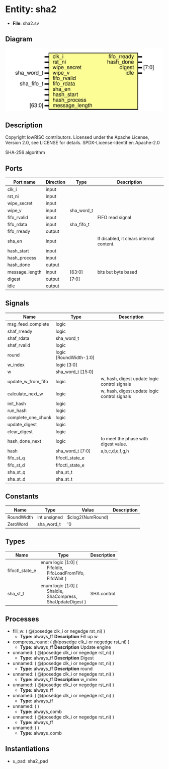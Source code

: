 # Entity: sha2

- **File**: sha2.sv
## Diagram

![Diagram](sha2.svg "Diagram")
## Description

 Copyright lowRISC contributors.
 Licensed under the Apache License, Version 2.0, see LICENSE for details.
 SPDX-License-Identifier: Apache-2.0

 SHA-256 algorithm


## Ports

| Port name      | Direction | Type       | Description                              |
| -------------- | --------- | ---------- | ---------------------------------------- |
| clk_i          | input     |            |                                          |
| rst_ni         | input     |            |                                          |
| wipe_secret    | input     |            |                                          |
| wipe_v         | input     | sha_word_t |                                          |
| fifo_rvalid    | input     |            |  FIFO read signal                        |
| fifo_rdata     | input     | sha_fifo_t |                                          |
| fifo_rready    | output    |            |                                          |
| sha_en         | input     |            | If disabled, it clears internal content. |
| hash_start     | input     |            |                                          |
| hash_process   | input     |            |                                          |
| hash_done      | output    |            |                                          |
| message_length | input     | [63:0]     | bits but byte based                      |
| digest         | output    | [7:0]      |                                          |
| idle           | output    |            |                                          |
## Signals

| Name               | Type                   | Description                                    |
| ------------------ | ---------------------- | ---------------------------------------------- |
| msg_feed_complete  | logic                  |                                                |
| shaf_rready        | logic                  |                                                |
| shaf_rdata         | sha_word_t             |                                                |
| shaf_rvalid        | logic                  |                                                |
| round              | logic [RoundWidth-1:0] |                                                |
| w_index            | logic      [3:0]       |                                                |
| w                  | sha_word_t [15:0]      |                                                |
| update_w_from_fifo | logic                  |  w, hash, digest update logic control signals  |
| calculate_next_w   | logic                  |  w, hash, digest update logic control signals  |
| init_hash          | logic                  |                                                |
| run_hash           | logic                  |                                                |
| complete_one_chunk | logic                  |                                                |
| update_digest      | logic                  |                                                |
| clear_digest       | logic                  |                                                |
| hash_done_next     | logic                  | to meet the phase with digest value.           |
| hash               | sha_word_t [7:0]       | a,b,c,d,e,f,g,h                                |
| fifo_st_q          | fifoctl_state_e        |                                                |
| fifo_st_d          | fifoctl_state_e        |                                                |
| sha_st_q           | sha_st_t               |                                                |
| sha_st_d           | sha_st_t               |                                                |
## Constants

| Name       | Type         | Value            | Description |
| ---------- | ------------ | ---------------- | ----------- |
| RoundWidth | int unsigned | $clog2(NumRound) |             |
| ZeroWord   | sha_word_t   | '0               |             |
## Types

| Name            | Type                                                                                                                                                                                 | Description   |
| --------------- | ------------------------------------------------------------------------------------------------------------------------------------------------------------------------------------ | ------------- |
| fifoctl_state_e | enum logic [1:0] {<br><span style="padding-left:20px">     FifoIdle,<br><span style="padding-left:20px">     FifoLoadFromFifo,<br><span style="padding-left:20px">     FifoWait   }  |               |
| sha_st_t        | enum logic [1:0] {<br><span style="padding-left:20px">     ShaIdle,<br><span style="padding-left:20px">     ShaCompress,<br><span style="padding-left:20px">     ShaUpdateDigest   } |  SHA control  |
## Processes
- fill_w: ( @(posedge clk_i or negedge rst_ni) )
  - **Type:** always_ff
**Description**
 Fill up w 
- compress_round: ( @(posedge clk_i or negedge rst_ni) )
  - **Type:** always_ff
**Description**
 Update engine 
- unnamed: ( @(posedge clk_i or negedge rst_ni) )
  - **Type:** always_ff
**Description**
 Digest 
- unnamed: ( @(posedge clk_i or negedge rst_ni) )
  - **Type:** always_ff
**Description**
 round 
- unnamed: ( @(posedge clk_i or negedge rst_ni) )
  - **Type:** always_ff
**Description**
 w_index 
- unnamed: ( @(posedge clk_i or negedge rst_ni) )
  - **Type:** always_ff
- unnamed: ( @(posedge clk_i or negedge rst_ni) )
  - **Type:** always_ff
- unnamed: (  )
  - **Type:** always_comb
- unnamed: ( @(posedge clk_i or negedge rst_ni) )
  - **Type:** always_ff
- unnamed: (  )
  - **Type:** always_comb
## Instantiations

- u_pad: sha2_pad
